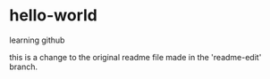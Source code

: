 # hello-world
learning github


this is a change to the original readme file made in the 'readme-edit' branch.
